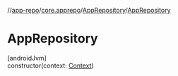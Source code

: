 //[app-repo](../../../index.md)/[core.apprepo](../index.md)/[AppRepository](index.md)/[AppRepository](-app-repository.md)

# AppRepository

[androidJvm]\
constructor(context: [Context](https://developer.android.com/reference/kotlin/android/content/Context.html))
